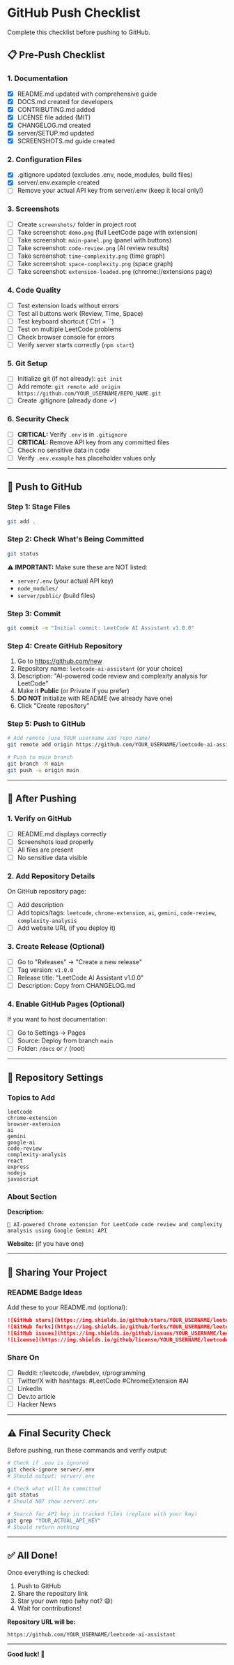 # GitHub Push Checklist

Complete this checklist before pushing to GitHub.

## 📋 Pre-Push Checklist

### 1. Documentation
- [x] README.md updated with comprehensive guide
- [x] DOCS.md created for developers
- [x] CONTRIBUTING.md added
- [x] LICENSE file added (MIT)
- [x] CHANGELOG.md created
- [x] server/SETUP.md updated
- [x] SCREENSHOTS.md guide created

### 2. Configuration Files
- [x] .gitignore updated (excludes .env, node_modules, build files)
- [x] server/.env.example created
- [ ] Remove your actual API key from server/.env (keep it local only!)

### 3. Screenshots
- [ ] Create `screenshots/` folder in project root
- [ ] Take screenshot: `demo.png` (full LeetCode page with extension)
- [ ] Take screenshot: `main-panel.png` (panel with buttons)
- [ ] Take screenshot: `code-review.png` (AI review results)
- [ ] Take screenshot: `time-complexity.png` (time graph)
- [ ] Take screenshot: `space-complexity.png` (space graph)
- [ ] Take screenshot: `extension-loaded.png` (chrome://extensions page)

### 4. Code Quality
- [ ] Test extension loads without errors
- [ ] Test all buttons work (Review, Time, Space)
- [ ] Test keyboard shortcut (`Ctrl + \``)
- [ ] Test on multiple LeetCode problems
- [ ] Check browser console for errors
- [ ] Verify server starts correctly (`npm start`)

### 5. Git Setup
- [ ] Initialize git (if not already): `git init`
- [ ] Add remote: `git remote add origin https://github.com/YOUR_USERNAME/REPO_NAME.git`
- [ ] Create .gitignore (already done ✓)

### 6. Security Check
- [ ] **CRITICAL:** Verify `.env` is in `.gitignore`
- [ ] **CRITICAL:** Remove API key from any committed files
- [ ] Check no sensitive data in code
- [ ] Verify `.env.example` has placeholder values only

---

## 🚀 Push to GitHub

### Step 1: Stage Files
```bash
git add .
```

### Step 2: Check What's Being Committed
```bash
git status
```

**⚠️ IMPORTANT:** Make sure these are NOT listed:
- `server/.env` (your actual API key)
- `node_modules/`
- `server/public/` (build files)

### Step 3: Commit
```bash
git commit -m "Initial commit: LeetCode AI Assistant v1.0.0"
```

### Step 4: Create GitHub Repository
1. Go to https://github.com/new
2. Repository name: `leetcode-ai-assistant` (or your choice)
3. Description: "AI-powered code review and complexity analysis for LeetCode"
4. Make it **Public** (or Private if you prefer)
5. **DO NOT** initialize with README (we already have one)
6. Click "Create repository"

### Step 5: Push to GitHub
```bash
# Add remote (use YOUR username and repo name)
git remote add origin https://github.com/YOUR_USERNAME/leetcode-ai-assistant.git

# Push to main branch
git branch -M main
git push -u origin main
```

---

## 📝 After Pushing

### 1. Verify on GitHub
- [ ] README.md displays correctly
- [ ] Screenshots load properly
- [ ] All files are present
- [ ] No sensitive data visible

### 2. Add Repository Details
On GitHub repository page:
- [ ] Add description
- [ ] Add topics/tags: `leetcode`, `chrome-extension`, `ai`, `gemini`, `code-review`, `complexity-analysis`
- [ ] Add website URL (if you deploy it)

### 3. Create Release (Optional)
- [ ] Go to "Releases" → "Create a new release"
- [ ] Tag version: `v1.0.0`
- [ ] Release title: "LeetCode AI Assistant v1.0.0"
- [ ] Description: Copy from CHANGELOG.md

### 4. Enable GitHub Pages (Optional)
If you want to host documentation:
- [ ] Go to Settings → Pages
- [ ] Source: Deploy from branch `main`
- [ ] Folder: `/docs` or `/` (root)

---

## 🎯 Repository Settings

### Topics to Add
```
leetcode
chrome-extension
browser-extension
ai
gemini
google-ai
code-review
complexity-analysis
react
express
nodejs
javascript
```

### About Section
**Description:**
```
🚀 AI-powered Chrome extension for LeetCode code review and complexity analysis using Google Gemini API
```

**Website:** (if you have one)

---

## 📢 Sharing Your Project

### README Badge Ideas
Add these to your README.md (optional):

```markdown
![GitHub stars](https://img.shields.io/github/stars/YOUR_USERNAME/leetcode-ai-assistant)
![GitHub forks](https://img.shields.io/github/forks/YOUR_USERNAME/leetcode-ai-assistant)
![GitHub issues](https://img.shields.io/github/issues/YOUR_USERNAME/leetcode-ai-assistant)
![License](https://img.shields.io/github/license/YOUR_USERNAME/leetcode-ai-assistant)
```

### Share On
- [ ] Reddit: r/leetcode, r/webdev, r/programming
- [ ] Twitter/X with hashtags: #LeetCode #ChromeExtension #AI
- [ ] LinkedIn
- [ ] Dev.to article
- [ ] Hacker News

---

## ⚠️ Final Security Check

Before pushing, run these commands and verify output:

```bash
# Check if .env is ignored
git check-ignore server/.env
# Should output: server/.env

# Check what will be committed
git status
# Should NOT show server/.env

# Search for API key in tracked files (replace with your key)
git grep "YOUR_ACTUAL_API_KEY"
# Should return nothing
```

---

## ✅ All Done!

Once everything is checked:
1. Push to GitHub
2. Share the repository link
3. Star your own repo (why not? 😄)
4. Wait for contributions!

**Repository URL will be:**
```
https://github.com/YOUR_USERNAME/leetcode-ai-assistant
```

---

**Good luck! 🎉**
